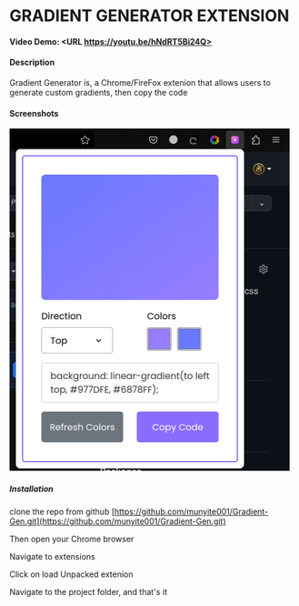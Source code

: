 # GRADIENT GENERATOR EXTENSION
#### Video Demo:  <URL https://youtu.be/hNdRT5Bi24Q>
#### Description
Gradient Generator is, a Chrome/FireFox extenion that allows users to generate 
custom gradients, then copy the code

#### Screenshots
![Screenshot of the extension in Firefox](./screenshots/img.png)

##### Installation
clone the repo from github
[https://github.com/munyite001/Gradient-Gen.git](https://github.com/munyite001/Gradient-Gen.git)

Then open your Chrome browser

Navigate to extensions

Click on load Unpacked extenion

Navigate to the project folder, and that's it




